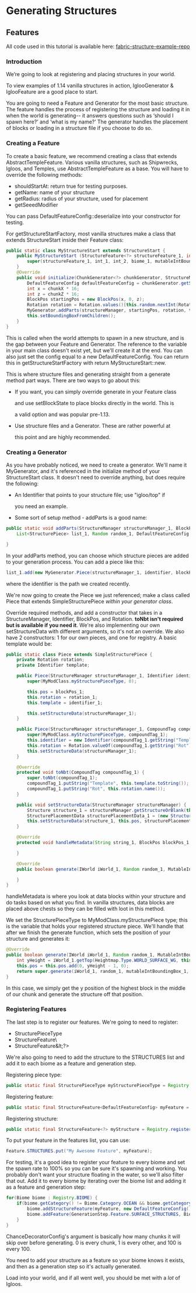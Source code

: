 # Generating Structures

## Features

All code used in this tutorial is available here: [fabric-structure-example-repo](https://github.com/Draylar/fabric-structure-example-repo)

### Introduction

We’re going to look at registering and placing structures in your world.

To view examples of 1.14 vanilla structures in action, IglooGenerator & IglooFeature are a good place to start.

You are going to need a Feature and Generator for the most basic structure. The feature handles the process of registering the structure and loading it in when the world is generating-- it answers questions such as ‘should I spawn here?’ and ‘what is my name?’ The generator handles the placement of blocks or loading in a structure file if you choose to do so.

### Creating a Feature

To create a basic feature, we recommend creating a class that extends AbstractTempleFeature\. Various vanilla structures, such as Shipwrecks, Igloos, and Temples, use AbstractTempleFeature as a base. You will have to override the following methods:

* shouldStartAt: return true for testing purposes.
* getName: name of your structure
* getRadius: radius of your structure, used for placement
* getSeeedModifier

You can pass DefaultFeatureConfig::deserialize into your constructor for testing.

For getStructureStartFactory, most vanilla structures make a class that extends StructureStart inside their Feature class:

```java
public static class MyStructureStart extends StructureStart {
    public MyStructureStart (StructureFeature<?> structureFeature_1, int int_1, int int_2, Biome biome_1, MutableIntBoundingBox mutableIntBoundingBox_1, int int_3, long long_1) {
        super(structureFeature_1, int_1, int_2, biome_1, mutableIntBoundingBox_1, int_3, long_1);
    }
    @Override
    public void initialize(ChunkGenerator<?> chunkGenerator, StructureManager structureManager, int chunkX, int chunkZ, Biome biome) {
        DefaultFeatureConfig defaultFeatureConfig = chunkGenerator.getStructureConfig(biome, MyMainclass.myFeature);
        int x = chunkX * 16;
        int z = chunkZ * 16;
        BlockPos startingPos = new BlockPos(x, 0, z);
        Rotation rotation = Rotation.values()[this.random.nextInt(Rotation.values().length)];
        MyGenerator.addParts(structureManager, startingPos, rotation, this.children, this.random, defaultFeatureConfig);
        this.setBoundingBoxFromChildren();
    }
}
```

This is called when the world attempts to spawn in a new structure, and is the gap between your Feature and Generator. The reference to the variable in your main class doesn't exist yet, but we'll create it at the end. You can also just set the config equal to a new DefaultFeatureConfig. You can return this in getStructureStartFactory with return MyStructureStart::new.

This is where structure files and generating straight from a generate method part ways. There are two ways to go about this:

* If you want, you can simply override generate in your Feature class

  and use setBlockState to place blocks directly in the world. This is

  a valid option and was popular pre-1.13.

* Use structure files and a Generator. These are rather powerful at

  this point and are highly recommended.

### Creating a Generator

As you have probably noticed, we need to create a generator. We'll name it MyGenerator, and it's referenced in the initialize method of your StructureStart class. It doesn't need to override anything, but does require the following:

* An Identifier that points to your structure file; use "igloo/top" if

  you need an example.

* Some sort of setup method - addParts is a good name:

```java
public static void addParts(StructureManager structureManager_1, BlockPos blockPos_1, Rotation rotation_1, 
    List<StructurePiece> list_1, Random random_1, DefaultFeatureConfig featureConfig)

}
```

In your addParts method, you can choose which structure pieces are added to your generation process. You can add a piece like this:

```java
list_1.add(new MyGenerator.Piece(structureManager_1, identifier, blockPos, rotation_1));
```

where the identifier is the path we created recently.

We're now going to create the Piece we just referenced; make a class called Piece that extends SimpleStructurePiece _within your generator class_.

Override required methods, and add a constructor that takes in a StructureManager, Identifier, BlockPos, and Rotation. **toNbt isn't required but is available if you need it**. We're also implementing our own setStructureData with different arguments, so it's not an override. We also have 2 constructors: 1 for our own pieces, and one for registry. A basic template would be:

```java
public static class Piece extends SimpleStructurePiece {
    private Rotation rotation;
    private Identifier template;

    public Piece(StructureManager structureManager_1, Identifier identifier_1, BlockPos blockPos_1, Rotation rotation_1) {
        super(MyModClass.myStructurePieceType, 0);

        this.pos = blockPos_1;
        this.rotation = rotation_1;
        this.template = identifier_1;

        this.setStructureData(structureManager_1);
    }

    public Piece(StructureManager structureManager_1, CompoundTag compoundTag_1) {
        super(MyModClass.myStructurePieceType, compoundTag_1);
        this.identifier = new Identifier(compoundTag_1.getString("Template"));
        this.rotation = Rotation.valueOf(compoundTag_1.getString("Rot"));
        this.setStructureData(structureManager_1);
    }

    @Override
    protected void toNbt(CompoundTag compoundTag_1) {
        super.toNbt(compoundTag_1);
        compoundTag_1.putString("Template", this.template.toString());
        compoundTag_1.putString("Rot", this.rotation.name());
    }

    public void setStructureData(StructureManager structureManager) {
        Structure structure_1 = structureManager.getStructureOrBlank(this.identifier);
        StructurePlacementData structurePlacementData_1 = (new StructurePlacementData()).setRotation(this.rotation).setMirrored(Mirror.NONE).setPosition(pos).addProcessor(BlockIgnoreStructureProcessor.IGNORE_STRUCTURE_BLOCKS);
        this.setStructureData(structure_1, this.pos, structurePlacementData_1);
    }

    @Override
    protected void handleMetadata(String string_1, BlockPos blockPos_1, IWorld iWorld_1, Random random_1, MutableIntBoundingBox mutableIntBoundingBox_1) {

    }

    @Override
    public boolean generate(IWorld iWorld_1, Random random_1, MutableIntBoundingBox mutableIntBoundingBox_1, ChunkPos chunkPos_1) {

    }
}
```

handleMetadata is where you look at data blocks within your structure and do tasks based on what you find. In vanilla structures, data blocks are placed above chests so they can be filled with loot in this method.

We set the StructurePieceType to MyModClass.myStructurePiece type; this is the variable that holds your registered structure piece. We'll handle that after we finish the generate function, which sets the position of your structure and generates it:

```java
@Override
public boolean generate(IWorld iWorld_1, Random random_1, MutableIntBoundingBox mutableIntBoundingBox_1, ChunkPos chunkPos_1) {
    int yHeight = iWorld_1.getTop(Heightmap.Type.WORLD_SURFACE_WG, this.pos.getX() + 8, this.pos.getZ() + 8);
    this.pos = this.pos.add(0, yHeight - 1, 0);
    return super.generate(iWorld_1, random_1, mutableIntBoundingBox_1, chunkPos_1);
}
```

In this case, we simply get the y position of the highest block in the middle of our chunk and generate the structure off that position.

### Registering Features

The last step is to register our features. We're going to need to register:

* StructurePieceType
* StructureFeature\
* StructureFeature\&lt;?&gt;

We're also going to need to add the structure to the STRUCTURES list and add it to each biome as a feature and generation step.

Registering piece type:

```java
public static final StructurePieceType myStructurePieceType = Registry.register(Registry.STRUCTURE_PIECE, "my_piece", MyGenerator.Piece::new);
```

Registering feature:

```java
public static final StructureFeature<DefaultFeatureConfig> myFeature = Registry.register(Registry.FEATURE, "my_feature", new MyFeature());
```

Registering structure:

```java
public static final StructureFeature<?> myStructure = Registry.register(Registry.STRUCTURE_FEATURE, "my_structure", myFeature);
```

To put your feature in the features list, you can use:

```java
Feature.STRUCTURES.put("My Awesome Feature", myFeature);
```

For testing, it's a good idea to register your feature to every biome and set the spawn rate to 100% so you can be sure it's spawning and working. You probably don't want your structure floating in the water, so we'll also filter that out. Add it to every biome by iterating over the biome list and adding it as a feature and generation step:

```java
for(Biome biome : Registry.BIOME) {
    if(biome.getCategory() != Biome.Category.OCEAN && biome.getCategory() != Biome.Category.RIVER) {
        biome.addStructureFeature(myFeature, new DefaultFeatureConfig());
        biome.addFeature(GenerationStep.Feature.SURFACE_STRUCTURES, Biome.configureFeature(myFeature, new DefaultFeatureConfig(), Decorator.CHANCE_PASSTHROUGH, new ChanceDecoratorConfig(0)));
    }
}
```

ChanceDecoratorConfig's argument is basically how many chunks it will skip over before generating. 0 is every chunk, 1 is every other, and 100 is every 100.

You need to add your structure as a feature so your biome knows it exists, and then as a generation step so it's actually generated.

Load into your world, and if all went well, you should be met with a _lot_ of Igloos.

